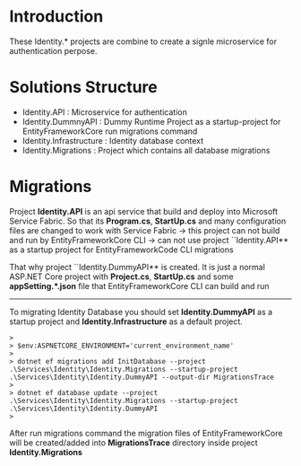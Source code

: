 # Introduction

These Identity.* projects are combine to create a signle microservice for authentication perpose.

# Solutions Structure

- Identity.API : Microservice for authentication
- Identity.DummnyAPI : Dummy Runtime Project as a startup-project for EntityFrameworkCore run migrations command
- Identity.Infrastructure : Identity database context
- Identity.Migrations : Project which contains all database migrations

# Migrations

Project **Identity.API** is an api service that build and deploy into Microsoft Service Fabric.
So that its **Program.cs**, **StartUp.cs** and many configuration files are changed to work with Service Fabric
-> this project can not build and run by EntityFrameworkCore CLI
-> can not use project ``Identity.API** as a startup project for EntityFrameworkCode CLI migrations


That why project ``Identity.DummyAPI** is created. 
It is just a normal ASP.NET Core project with **Project.cs**, **StartUp.cs** and some **appSetting.*.json** file
that EntityFrameworkCore CLI can build and run

---

To migrating Identity Database you should set **Identity.DummyAPI** as a startup project and **Identity.Infrastructure** as a default project.

```
>
> $env:ASPNETCORE_ENVIRONMENT='current_environment_name'
>
> dotnet ef migrations add InitDatabase --project .\Services\Identity\Identity.Migrations --startup-project .\Services\Identity\Identity.DummyAPI --output-dir MigrationsTrace
>
> dotnet ef database update --project .\Services\Identity\Identity.Migrations --startup-project .\Services\Identity\Identity.DummyAPI
>
```

After run migrations command the migration files of EntityFrameworkCore will be created/added into **MigrationsTrace** directory inside project **Identity.Migrations**
